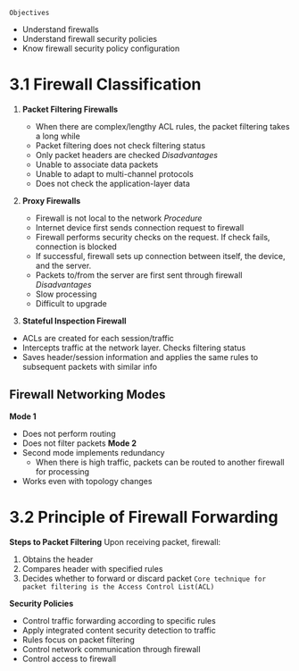 `Objectives`
- Understand firewalls
- Understand firewall security policies
- Know firewall security policy configuration
# 3.1 Firewall Classification
1. **Packet Filtering Firewalls**
	- When there are complex/lengthy ACL rules, the packet filtering takes a long while
	- Packet filtering does not check filtering status
	- Only packet headers are checked
	*Disadvantages*
	- Unable to associate data packets
	- Unable to adapt to multi-channel protocols
	- Does not check the application-layer data

2. **Proxy Firewalls**
	- Firewall is not local to the network
	*Procedure*
	- Internet device first sends connection request to firewall
	- Firewall performs security checks on the request. If check fails, connection is blocked
	- If successful, firewall sets up connection between itself, the device, and the server.
	- Packets to/from the server are first sent through firewall
	*Disadvantages*
	- Slow processing
	- Difficult to upgrade

1. **Stateful Inspection Firewall**
- ACLs are created for each session/traffic
- Intercepts traffic at the network layer. Checks filtering status
- Saves header/session information and applies the same rules to subsequent packets with similar info
## Firewall Networking Modes
**Mode 1**
- Does not perform routing
- Does not filter packets
**Mode 2**
- Second mode implements redundancy
	- When there is high traffic, packets can be routed to another firewall for processing
- Works even with topology changes
# 3.2 Principle of Firewall Forwarding
**Steps to Packet Filtering**
Upon receiving packet, firewall:
1. Obtains the header
2. Compares header with specified rules
3. Decides whether to forward or discard packet
`Core technique for packet filtering is the Access Control List(ACL)`

**Security Policies**
- Control traffic forwarding according to specific rules
- Apply integrated content security detection to traffic
- Rules focus on packet filtering
- Control network communication through firewall
- Control access to firewall